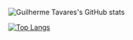 ![Guilherme Tavares's GitHub stats](https://github-readme-stats.vercel.app/api?username=guilherme-tavares-py&show_icons=true&theme=radical)

[![Top Langs](https://github-readme-stats.vercel.app/api/top-langs/?username=guilherme-tavares-py&layout=compact)](https://github.com/guilherme-tavares-py/github-readme-stats)



